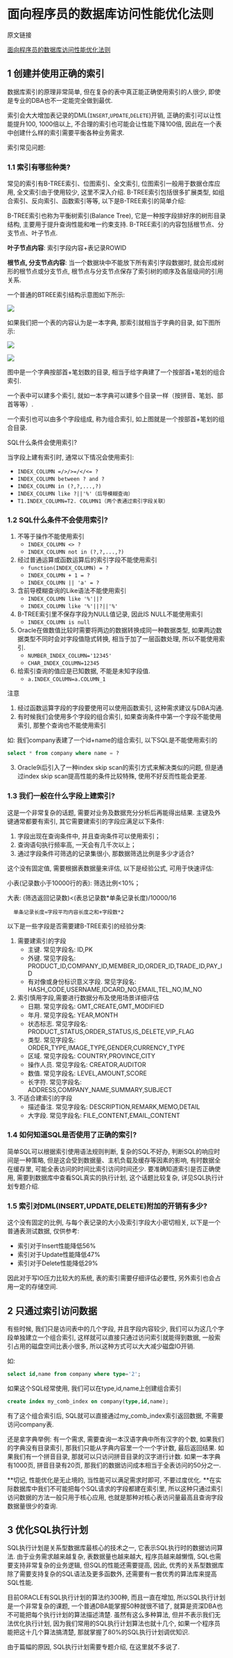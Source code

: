 # 面向程序员的数据库访问性能优化法则

原文链接

[面向程序员的数据库访问性能优化法则](https://blog.csdn.net/yzsind/article/details/6059209)

## 1 创建并使用正确的索引

数据库索引的原理非常简单, 但在复杂的表中真正能正确使用索引的人很少, 即使是专业的DBA也不一定能完全做到最优. 

索引会大大增加表记录的DML(`INSERT`,`UPDATE`,`DELETE`)开销, 正确的索引可以让性能提升100, 1000倍以上, 不合理的索引也可能会让性能下降100倍, 因此在一个表中创建什么样的索引需要平衡各种业务需求. 

索引常见问题: 

### 1.1 索引有哪些种类? 

常见的索引有B-TREE索引、位图索引、全文索引, 位图索引一般用于数据仓库应用, 全文索引由于使用较少, 这里不深入介绍. B-TREE索引包括很多扩展类型, 如组合索引、反向索引、函数索引等等, 以下是B-TREE索引的简单介绍: 

B-TREE索引也称为平衡树索引(Balance Tree), 它是一种按字段排好序的树形目录结构, 主要用于提升查询性能和唯一约束支持. B-TREE索引的内容包括根节点、分支节点、叶子节点. 

**叶子节点内容**: 索引字段内容+表记录ROWID

**根节点, 分支节点内容**: 当一个数据块中不能放下所有索引字段数据时, 就会形成树形的根节点或分支节点, 根节点与分支节点保存了索引树的顺序及各层级间的引用关系. 

一个普通的BTREE索引结构示意图如下所示: 

![](https://gitee.com/generals-space/gitimg/raw/master/83aaff14162798225e9576e571a0d4a6.gif)

如果我们把一个表的内容认为是一本字典, 那索引就相当于字典的目录, 如下图所示: 

![](https://gitee.com/generals-space/gitimg/raw/master/76c18e95eeae959cc2d93047652481c2.gif)

![](https://gitee.com/generals-space/gitimg/raw/master/7ed3c1d51e2f3a43a5de3b803365aeea.gif)

图中是一个字典按部首+笔划数的目录, 相当于给字典建了一个按部首+笔划的组合索引. 

一个表中可以建多个索引, 就如一本字典可以建多个目录一样（按拼音、笔划、部首等等）. 

一个索引也可以由多个字段组成, 称为组合索引, 如上图就是一个按部首+笔划的组合目录. 

SQL什么条件会使用索引? 

当字段上建有索引时, 通常以下情况会使用索引: 

- `INDEX_COLUMN =/>/>=/</<= ?`
- `INDEX_COLUMN between ? and ?`
- `INDEX_COLUMN in (?,?,...,?)`
- `INDEX_COLUMN like ?||'%'（后导模糊查询）`
- `T1.INDEX_COLUMN=T2. COLUMN1（两个表通过索引字段关联）`

### 1.2 SQL什么条件不会使用索引? 

1. 不等于操作不能使用索引
    - `INDEX_COLUMN <> ?`
    - `INDEX_COLUMN not in (?,?,...,?)`
2. 经过普通运算或函数运算后的索引字段不能使用索引
   - `function(INDEX_COLUMN) = ?`
   - `INDEX_COLUMN + 1 = ?`
   - `INDEX_COLUMN || 'a' = ?`
3. 含前导模糊查询的Like语法不能使用索引
   - `INDEX_COLUMN like '%'||?`
   - `INDEX_COLUMN like '%'||?||'%'`
4. B-TREE索引里不保存字段为NULL值记录, 因此IS NULL不能使用索引
   - `INDEX_COLUMN is null`
5. Oracle在做数值比较时需要将两边的数据转换成同一种数据类型, 如果两边数据类型不同时会对字段值隐式转换, 相当于加了一层函数处理, 所以不能使用索引. 
   - `NUMBER_INDEX_COLUMN='12345'`
   - `CHAR_INDEX_COLUMN=12345`
6. 给索引查询的值应是已知数据, 不能是未知字段值. 
   - `a.INDEX_COLUMN=a.COLUMN_1`

注意

1. 经过函数运算字段的字段要使用可以使用函数索引, 这种需求建议与DBA沟通. 
2. 有时候我们会使用多个字段的组合索引, 如果查询条件中第一个字段不能使用索引, 那整个查询也不能使用索引

如: 我们company表建了一个id+name的组合索引, 以下SQL是不能使用索引的

```sql
select * from company where name = ?
```

3. Oracle9i后引入了一种index skip scan的索引方式来解决类似的问题, 但是通过index skip scan提高性能的条件比较特殊, 使用不好反而性能会更差. 

### 1.3 我们一般在什么字段上建索引? 

这是一个非常复杂的话题, 需要对业务及数据充分分析后再能得出结果. 主键及外键通常都要有索引, 其它需要建索引的字段应满足以下条件: 

1. 字段出现在查询条件中, 并且查询条件可以使用索引；
2. 查询语句执行频率高, 一天会有几千次以上；
3. 通过字段条件可筛选的记录集很小, 那数据筛选比例是多少才适合? 

这个没有固定值, 需要根据表数据量来评估, 以下是经验公式, 可用于快速评估: 

小表(记录数小于10000行的表): 筛选比例<10%；

大表: (筛选返回记录数)<(表总记录数*单条记录长度)/10000/16

      单条记录长度≈字段平均内容长度之和+字段数*2

以下是一些字段是否需要建B-TREE索引的经验分类: 

1. 需要建索引的字段
   - 主键. 常见字段名: ID,PK
   - 外键. 常见字段名: PRODUCT_ID,COMPANY_ID,MEMBER_ID,ORDER_ID,TRADE_ID,PAY_ID
   - 有对像或身份标识意义字段. 常见字段名: HASH_CODE,USERNAME,IDCARD_NO,EMAIL,TEL_NO,IM_NO
2. 索引慎用字段,需要进行数据分布及使用场景详细评估
   - 日期. 常见字段名: GMT_CREATE,GMT_MODIFIED
   - 年月. 常见字段名: YEAR,MONTH
   - 状态标志. 常见字段名: PRODUCT_STATUS,ORDER_STATUS,IS_DELETE,VIP_FLAG
   - 类型. 常见字段名: ORDER_TYPE,IMAGE_TYPE,GENDER,CURRENCY_TYPE
   - 区域. 常见字段名: COUNTRY,PROVINCE,CITY
   - 操作人员. 常见字段名: CREATOR,AUDITOR
   - 数值. 常见字段名: LEVEL,AMOUNT,SCORE
   - 长字符. 常见字段名: ADDRESS,COMPANY_NAME,SUMMARY,SUBJECT
3. 不适合建索引的字段
   - 描述备注. 常见字段名: DESCRIPTION,REMARK,MEMO,DETAIL
   - 大字段. 常见字段名: FILE_CONTENT,EMAIL_CONTENT

### 1.4 如何知道SQL是否使用了正确的索引? 

简单SQL可以根据索引使用语法规则判断, 复杂的SQL不好办, 判断SQL的响应时间是一种策略, 但是这会受到数据量、主机负载及缓存等因素的影响, 有时数据全在缓存里, 可能全表访问的时间比索引访问时间还少. 要准确知道索引是否正确使用, 需要到数据库中查看SQL真实的执行计划, 这个话题比较复杂, 详见SQL执行计划专题介绍. 

### 1.5 索引对DML(INSERT,UPDATE,DELETE)附加的开销有多少? 

这个没有固定的比例, 与每个表记录的大小及索引字段大小密切相关, 以下是一个普通表测试数据, 仅供参考: 

- 索引对于Insert性能降低56%
- 索引对于Update性能降低47%
- 索引对于Delete性能降低29%

因此对于写IO压力比较大的系统, 表的索引需要仔细评估必要性, 另外索引也会占用一定的存储空间. 

## 2 只通过索引访问数据

有些时候, 我们只是访问表中的几个字段, 并且字段内容较少, 我们可以为这几个字段单独建立一个组合索引, 这样就可以直接只通过访问索引就能得到数据, 一般索引占用的磁盘空间比表小很多, 所以这种方式可以大大减少磁盘IO开销. 

如: 

```sql
select id,name from company where type='2';
```

如果这个SQL经常使用, 我们可以在type,id,name上创建组合索引

```sql
create index my_comb_index on company(type,id,name);
```

有了这个组合索引后, SQL就可以直接通过my_comb_index索引返回数据, 不需要访问company表. 

还是拿字典举例: 有一个需求, 需要查询一本汉语字典中所有汉字的个数, 如果我们的字典没有目录索引, 那我们只能从字典内容里一个一个字计数, 最后返回结果. 如果我们有一个拼音目录, 那就可以只访问拼音目录的汉字进行计数. 如果一本字典有1000页, 拼音目录有20页, 那我们的数据访问成本相当于全表访问的50分之一. 

**切记, 性能优化是无止境的, 当性能可以满足需求时即可, 不要过度优化. **在实际数据库中我们不可能把每个SQL请求的字段都建在索引里, 所以这种只通过索引访问数据的方法一般只用于核心应用, 也就是那种对核心表访问量最高且查询字段数据量很少的查询. 

## 3 优化SQL执行计划

SQL执行计划是关系型数据库最核心的技术之一, 它表示SQL执行时的数据访问算法. 由于业务需求越来越复杂, 表数据量也越来越大, 程序员越来越懒惰, SQL也需要支持非常复杂的业务逻辑, 但SQL的性能还需要提高, 因此, 优秀的关系型数据库除了需要支持复杂的SQL语法及更多函数外, 还需要有一套优秀的算法库来提高SQL性能. 

目前ORACLE有SQL执行计划的算法约300种, 而且一直在增加, 所以SQL执行计划是一个非常复杂的课题, 一个普通DBA能掌握50种就很不错了, 就算是资深DBA也不可能把每个执行计划的算法描述清楚. 虽然有这么多种算法, 但并不表示我们无法优化执行计划, 因为我们常用的SQL执行计划算法也就十几个, 如果一个程序员能把这十几个算法搞清楚, 那就掌握了80%的SQL执行计划调优知识. 

由于篇幅的原因, SQL执行计划需要专题介绍, 在这里就不多说了. 
